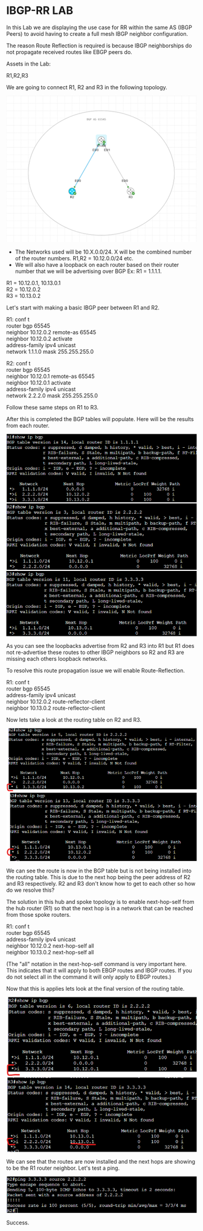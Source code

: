 # IBGP-RR LAB

In this Lab we are displaying the use case for RR within the same AS (IBGP Peers) to avoid having to create a full mesh IBGP neighbor configuration.

The reason Route Reflection is required is because IBGP neighborships do not propagate received routes like EBGP peers do.



Assets in the Lab:

R1,R2,R3 


We are going to connect R1, R2 and R3 in the following topology.

![Topology](Images/Topology.png)


- The Networks used will be 10.X.0.0/24. X will be the combined number of the router numbers. R1,R2 = 10.12.0.0/24 etc. 
- We will also have a loopback on each router based on their router number that we will be advertising over BGP Ex: R1 = 1.1.1.1.

R1 = 10.12.0.1, 10.13.0.1  
R2 = 10.12.0.2  
R3 = 10.13.0.2  

Let's start with making a basic IBGP peer between R1 and R2.

R1:
conf t  
router bgp 65545  
neighbor 10.12.0.2 remote-as 65545  
neighbor 10.12.0.2 activate  
address-family ipv4 unicast  
network 1.1.1.0 mask 255.255.255.0  

R2:
conf t  
router bgp 65545  
neighbor 10.12.0.1 remote-as 65545  
neighbor 10.12.0.1 activate  
address-family ipv4 unicast  
network 2.2.2.0 mask 255.255.255.0  

Follow these same steps on R1 to R3.

After this is completed the BGP tables will populate. Here will be the results from each router.

![R1-Pre-RR](Images/R1-Pre-RR.png)
![R2-Pre-RR](Images/R2-Pre-RR.png)
![R3-Pre-RR](Images/R3-Pre-RR.png)


As you can see the loopbacks advertise from R2 and R3 into R1 but R1 does not re-advertise these routes to other IBGP neighbors so R2 and R3 are missing each others loopback networks.

To resolve this route propagation issue we will enable Route-Reflection.

R1:
conf t  
router bgp 65545  
address-family ipv4 unicast  
neighbor 10.12.0.2 route-reflector-client  
neighbor 10.13.0.2 route-reflector-client  

Now lets take a look at the routing table on R2 and R3.

![R2-Post-RR](Images/R2-Post-RR.png)
![R3-Post-RR](Images/R3-Post-RR.png)

We can see the route is now in the BGP table but is not being installed into the routing table. This is due to the next hop being the peer address of R2 and R3 respectively. R2 and R3 don't know how to get to each other so how do we resolve this?

The solution in this hub and spoke topology is to enable next-hop-self from the hub router (R1) so that the next hop is in a network that can be reached from those spoke routers.

R1: 
conf t  
router bgp 65545  
address-family ipv4 unicast  
neighbor 10.12.0.2 next-hop-self all  
neighbor 10.13.0.2 next-hop-self all  

(The "all" notation in the next-hop-self command is very important here. This indicates that it will apply to both EBGP routes and IBGP routes. If you do not select all in the command it will only apply to EBGP routes.)

Now that this is applies lets look at the final version of the routing table.

![R2-NH-RR](Images/R2-NH-RR.png)
![R3-NH-RR](Images/R3-NH-RR.png)

We can see that the routes are now installed and the next hops are showing to be the R1 router neighbor. Let's test a ping.

![R2-Ping](Images/R2-Ping.png)

Success.